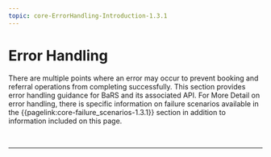 ```yaml
---
topic: core-ErrorHandling-Introduction-1.3.1
---
```


# Error Handling

There are multiple points where an error may occur to prevent booking and referral operations from completing successfully. This section provides error handling guidance for BaRS and its associated API. For More Detail on error handling, there is specific information on failure scenarios available in the {{pagelink:core-failure_scenarios-1.3.1}} section in addition to information included on this page.

<br>
<hr>